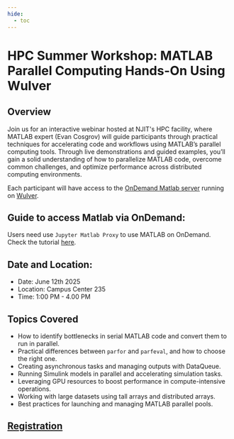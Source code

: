 ```yaml
---
hide:
  - toc
---
```


# HPC Summer Workshop: MATLAB Parallel Computing Hands-On Using Wulver 

## Overview
Join us for an interactive webinar hosted at NJIT's HPC facility, where MATLAB expert (Evan Cosgrov)
will guide participants through practical techniques for accelerating code and workflows using MATLAB’s parallel computing tools.
Through live demonstrations and guided examples, you’ll gain a solid understanding of how to parallelize MATLAB code, overcome common challenges, and optimize performance across distributed computing environments. 

Each participant will have access to the [OnDemand Matlab server](https://ondemand.njit.edu/pun/sys/dashboard/batch_connect/sys/jupyter-matlab/session_contexts/new) running on [Wulver](https://hpc.njit.edu/).

## Guide to access Matlab via OnDemand:
Users need use `Jupyter Matlab Proxy` to use MATLAB on OnDemand. Check the tutorial [here](../../../assets/ondemand/Matlab_OnDemand_Tutorial_Server.mp4).

## Date and Location:
- Date: June 12th 2025
- Location: Campus Center 235
- Time: 1:00 PM - 4.00 PM

## Topics Covered

* How to identify bottlenecks in serial MATLAB code and convert them to run in parallel.
* Practical differences between `parfor` and `parfeval`, and how to choose the right one.
* Creating asynchronous tasks and managing outputs with DataQueue.
* Running Simulink models in parallel and accelerating simulation tasks.
* Leveraging GPU resources to boost performance in compute-intensive operations.
* Working with large datasets using tall arrays and distributed arrays.
* Best practices for launching and managing MATLAB parallel pools.


## [Registration](https://forms.gle/smEjkyzrEn3EyFmPA)

